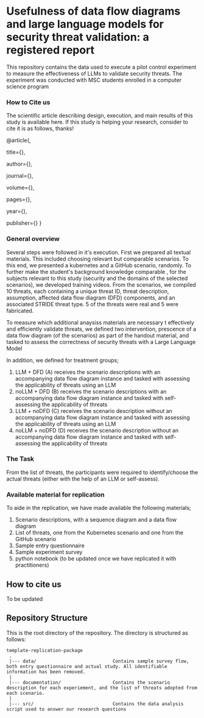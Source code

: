 # Usefulness of data flow diagrams and large language models for security threat validation: a registered report
This repository contains the data used to execute a pilot control experiment to measure the effectiveness of LLMs to validate security threats. The experiment was conducted with MSC students enrolled in a computer science program

### How to Cite us
The scientific article describing design, execution, and main results of this study is available here.
If this study is helping your research, consider to cite it is as follows, thanks!

@article{,

  title={},
  
  author={},
  
  journal={},
  
  volume={},
  
  pages={},
  
  year={},
  
  publisher={}
}

### General overview
Several steps were followed in it's execution. 
First we prepared all textual materials. This included choosing relevant but comparable scenarios. To this end, we presented a kubernetes and a GitHub scenario, randomly. To further make the student's background knowledge comparable , for the subjects relevant to this study (security and the domains of the selected scenarios), we developed training videos.
From the scenarios, we compiled 10 threats, each containing a unique threat ID, threat description, assumption, affected data flow diagram (DFD) components, and an associated STRIDE threat type. 5 of the threats were real and 5 were fabricated.


To measure which additional anaysiss materials are necessary t effectively and efficiently validate threats, we defined two intervention, prescence of a data flow diagram (of the scenarios) as part of the handout material, and tasked to assess the correctness of security threats with a Large Language Model


In addition, we defined for treatment groups;
  1) LLM + DFD (A) receives the scenario descriptions with an accompanying data flow diagram instance and tasked with assessing the applicability of threats using an LLM
  2) noLLM + DFD (B) receives the scenario descriptions with an accompanying data flow diagram instance and tasked with self-assessing the applicability of threats
  3) LLM + noDFD (C) receives the scenario description without an accompanying data flow diagram instance and tasked with assessing the applicability of threats using an LLM
  4) noLLM + noDFD (D) receives the scenario description without an accompanying data flow diagram instance and tasked with self-assessing the applicability of threats

### The Task
From the list of threats, the participants were required to identify/choose the actual threats (either with the help of an LLM or self-assess).


### Available material for replication
To aide in the replication, we have made available the following materials;
1. Scenario descriptions, with a sequence diagram and a data flow diagram
2. List of threats, one from the Kubernetes scenario and one from the GitHub scenario
3. Sample entry questionnaire
4. Sample experiment survey
5. python notebook (to be updated once we have replicated it with practitioners)

## How to cite us
To be updated




## Repository Structure
This is the root directory of the repository. The directory is structured as follows:

    template-replication-package
     .
     |--- data/                            Contains sample survey flow, both entry questionnaire and actual study. All identifiable information has been removed.
     |
     |--- documentation/                   Contains the scenario description for each experiement, and the list of threats adopted from each scenario.
     |
     |--- src/                             Contains the data analysis script used to answer our research questions 
    
    
     
                         
  



